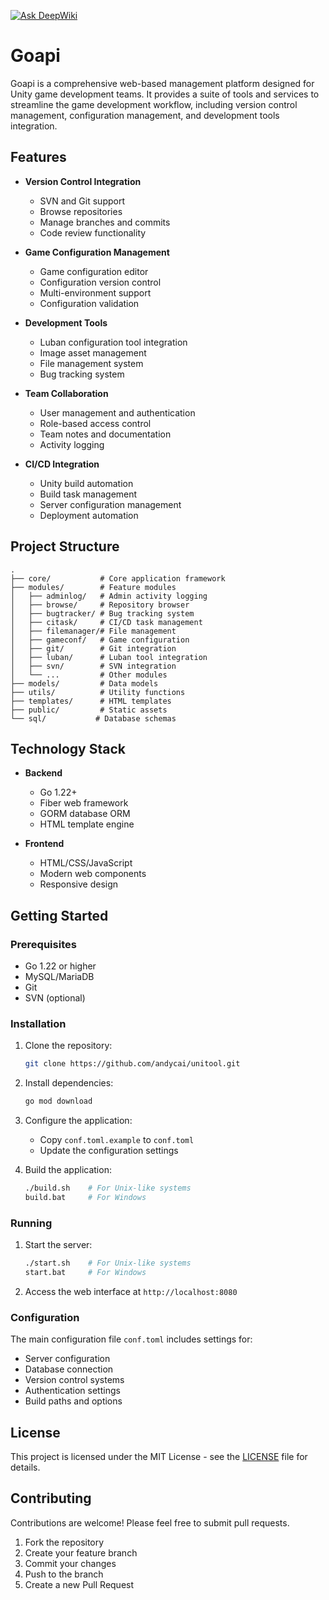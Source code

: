 
[![Ask DeepWiki](https://deepwiki.com/badge.svg)](https://deepwiki.com/andycai/goapi)

# Goapi

Goapi is a comprehensive web-based management platform designed for Unity
game development teams. It provides a suite of tools and services to streamline
the game development workflow, including version control management,
configuration management, and development tools integration.

## Features

- **Version Control Integration**
  - SVN and Git support
  - Browse repositories
  - Manage branches and commits
  - Code review functionality

- **Game Configuration Management**
  - Game configuration editor
  - Configuration version control
  - Multi-environment support
  - Configuration validation

- **Development Tools**
  - Luban configuration tool integration
  - Image asset management
  - File management system
  - Bug tracking system

- **Team Collaboration**
  - User management and authentication
  - Role-based access control
  - Team notes and documentation
  - Activity logging

- **CI/CD Integration**
  - Unity build automation
  - Build task management
  - Server configuration management
  - Deployment automation

## Project Structure

```
.
├── core/           # Core application framework
├── modules/        # Feature modules
│   ├── adminlog/   # Admin activity logging
│   ├── browse/     # Repository browser
│   ├── bugtracker/ # Bug tracking system
│   ├── citask/     # CI/CD task management
│   ├── filemanager/# File management
│   ├── gameconf/   # Game configuration
│   ├── git/        # Git integration
│   ├── luban/      # Luban tool integration
│   ├── svn/        # SVN integration
│   └── ...         # Other modules
├── models/         # Data models
├── utils/          # Utility functions
├── templates/      # HTML templates
├── public/         # Static assets
└── sql/           # Database schemas
```

## Technology Stack

- **Backend**
  - Go 1.22+
  - Fiber web framework
  - GORM database ORM
  - HTML template engine

- **Frontend**
  - HTML/CSS/JavaScript
  - Modern web components
  - Responsive design

## Getting Started

### Prerequisites

- Go 1.22 or higher
- MySQL/MariaDB
- Git
- SVN (optional)

### Installation

1. Clone the repository:
   ```bash
   git clone https://github.com/andycai/unitool.git
   ```

2. Install dependencies:
   ```bash
   go mod download
   ```

3. Configure the application:
   - Copy `conf.toml.example` to `conf.toml`
   - Update the configuration settings

4. Build the application:
   ```bash
   ./build.sh    # For Unix-like systems
   build.bat     # For Windows
   ```

### Running

1. Start the server:
   ```bash
   ./start.sh    # For Unix-like systems
   start.bat     # For Windows
   ```

2. Access the web interface at `http://localhost:8080`

### Configuration

The main configuration file `conf.toml` includes settings for:

- Server configuration
- Database connection
- Version control systems
- Authentication settings
- Build paths and options

## License

This project is licensed under the MIT License - see the [LICENSE](LICENSE) file
for details.

## Contributing

Contributions are welcome! Please feel free to submit pull requests.

1. Fork the repository
2. Create your feature branch
3. Commit your changes
4. Push to the branch
5. Create a new Pull Request
